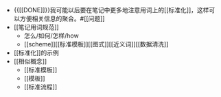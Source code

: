 - {{[[DONE]]}}我可能以后要在笔记中更多地注意用词上的[[标准化]]，这样可以方便相关信息的聚合。#[[问题]]
- [[笔记用词规范]]
    - 怎么/如何/怎样/how
    - [[scheme]][[标准模板]][[图式]][[近义词]][[数据清洗]]
- [[标准化]]的示例
- [[相似概念]]
    - [[标准模板]]
    - [[模板]]
    - [[标准流程]]
